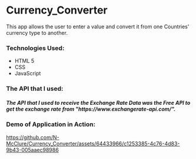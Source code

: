 # Currency_Converter
This app allows the user to enter a value and convert it from one Countries' currency type to another.


<h3>Technologies Used: </h3>
<ul>
  <li>HTML 5</li>
  <li>CSS</li>
  <li>JavaScript</li>
</ul>

<h3>The API that I used: </h3>
<h5>The API that I used to receive the Exchange Rate Data was the Free API to get the exchange rate from "https://www.exchangerate-api.com/".</h5>

<h3>Demo of Application in Action:</h3>

https://github.com/N-McClure/Currency_Converter/assets/64433966/c1253385-4c76-4d83-9b43-005aaec98986

